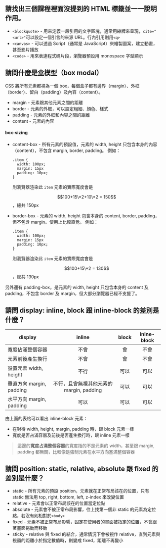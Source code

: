 ## 請找出三個課程裡面沒提到的 HTML 標籤並一一說明作用。

- `<blockquote>` - 用來定義一段引用的文字區塊，通常用縮牌來呈現，`cite="<url>"`可以設定一個引言的來源 URL。行內引用則用`<q>`
- `<canvas>` - 可以透過 Script（通常是 JavaScript）來繪製圖案，建立動畫，甚至影片播放
- `<code>` - 用來表達程式碼片段，瀏覽器預設用 monospace 字型顯示

## 請問什麼是盒模型（box modal）

CSS 將所有元素都視為一個 box，每個盒子都有邊界（margin）、外框（border）、留白（padding）及內容（content）。
- margin - 元素跟其他元素之間的距離
- border - 元素的外框，可以設定粗細、顏色、樣式
- padding - 元素的外框和內容之間的距離
- content - 元素的內容

#### box-sizing
- content-box - 所有元素的預設值，元素的 width, height 只包含本身的內容（content），不包含 margin, border, padding。
  例如：
  ```
  .item {
    width: 100px;
    margin: 15px
    padding: 10px;
  }
  ```
  則瀏覽器渲染此 `item` 元素的實際寬度會是 
  
  $$100+15\*2+10\*2 = 150$$，總共 150px
- border-box - 元素的 width, height 包含本身的 content, border, padding，但不包含 margin。使用上比較直覺。
  例如：
  ```
  .item {
    width: 100px;
    margin: 15px
    padding: 10px;
  }
  ```
  則瀏覽器渲染此 `item` 元素的實際寬度會是 
  
  $$100+15\*2 = 130$$，總共 130px

另外還有 padding-box，是元素的 width, height 只包含本身的 content 及 padding，不包含 border 及 margin，但大部分瀏覽器已經不支援了。

## 請問 display: inline, block 跟 inline-block 的差別是什麼？

| display | inline | block | inlne-block |
| ------------ | :------------: | :------------: | :------------: |
| 寬度佔滿整個容器 | 不會 | 會 | 不會 |
| 元素前後產生換行 | 不會 | 會 | 不會 |
| 設置元素 width, height | 不行 | 可以 | 可以 |
| 垂直方向 margin, padding | 不行，且會無視其他元素的 margin, padding | 可以 | 可以 |
| 水平方向 margin, padding | 可以 | 可以 | 可以 |

由上面的表格可以看出 inline-block 元素：
- 在對待 width, height, margin, padding 時，跟 block 元素一樣
- 寬度是否占滿容器及前後是否產生換行時，跟 inline 元素一樣

> 這邊的**寬度占滿整個容器**的寬度指的不是元素的 width，甚至跟 margin, padding 都無關，比較像是強制元素在水平方向塞滿整個容器

## 請問 position: static, relative, absolute 跟 fixed 的差別是什麼？

- static - 所有元素的預設 position，元素就在正常布局該在的位置，只有 static 無法用 top, right, bottom, left, z-index 來改變位置
- relative - 元素會以正常布局該在的位置當定位點
- absolute - 元素會不被正常布局影響，往上找第一個非 static 的元素為定位點，若沒有則相對於`<body>`
- fixed - 元素不被正常布局影響，固定在使用者的畫面被指定的位置，不會跟著畫面捲動而移動
- sticky - relative 與 fixed 的結合，通常情況下會被視作 relative，直到元素與視窗的距離小於指定數值時，則變成 fixed，距離不再變小